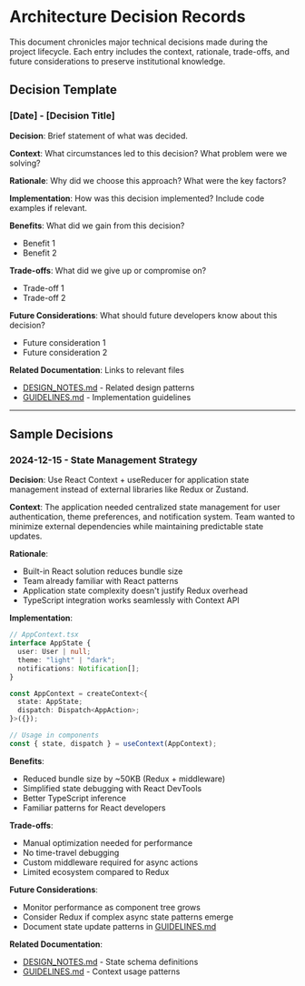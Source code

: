 # Architecture Decision Records

This document chronicles major technical decisions made during the project lifecycle. Each entry includes the context, rationale, trade-offs, and future considerations to preserve institutional knowledge.

## Decision Template

### [Date] - [Decision Title]

**Decision**: Brief statement of what was decided.

**Context**: What circumstances led to this decision? What problem were we solving?

**Rationale**: Why did we choose this approach? What were the key factors?

**Implementation**: How was this decision implemented? Include code examples if relevant.

**Benefits**: What did we gain from this decision?

- Benefit 1
- Benefit 2

**Trade-offs**: What did we give up or compromise on?

- Trade-off 1
- Trade-off 2

**Future Considerations**: What should future developers know about this decision?

- Future consideration 1
- Future consideration 2

**Related Documentation**: Links to relevant files

- [DESIGN_NOTES.md](./DESIGN_NOTES.md) - Related design patterns
- [GUIDELINES.md](./GUIDELINES.md) - Implementation guidelines

---

## Sample Decisions

### 2024-12-15 - State Management Strategy

**Decision**: Use React Context + useReducer for application state management instead of external libraries like Redux or Zustand.

**Context**: The application needed centralized state management for user authentication, theme preferences, and notification system. Team wanted to minimize external dependencies while maintaining predictable state updates.

**Rationale**:

- Built-in React solution reduces bundle size
- Team already familiar with React patterns
- Application state complexity doesn't justify Redux overhead
- TypeScript integration works seamlessly with Context API

**Implementation**:

```typescript
// AppContext.tsx
interface AppState {
  user: User | null;
  theme: "light" | "dark";
  notifications: Notification[];
}

const AppContext = createContext<{
  state: AppState;
  dispatch: Dispatch<AppAction>;
}>({});

// Usage in components
const { state, dispatch } = useContext(AppContext);
```

**Benefits**:

- Reduced bundle size by ~50KB (Redux + middleware)
- Simplified state debugging with React DevTools
- Better TypeScript inference
- Familiar patterns for React developers

**Trade-offs**:

- Manual optimization needed for performance
- No time-travel debugging
- Custom middleware required for async actions
- Limited ecosystem compared to Redux

**Future Considerations**:

- Monitor performance as component tree grows
- Consider Redux if complex async state patterns emerge
- Document state update patterns in [GUIDELINES.md](./GUIDELINES.md)

**Related Documentation**:

- [DESIGN_NOTES.md](./DESIGN_NOTES.md) - State schema definitions
- [GUIDELINES.md](./GUIDELINES.md) - Context usage patterns
